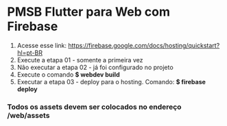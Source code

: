 # PMSB Flutter para Web com Firebase

1. Acesse esse link: https://firebase.google.com/docs/hosting/quickstart?hl=pt-BR
2. Execute a etapa 01 - somente a primeira vez
3. Não executar a etapa 02 - já foi configurado no projeto
4. Execute o comando **$ webdev build**
5. Executar a etapa 03 - deploy para o hosting. Comando: **$ firebase deploy**

### Todos os assets devem ser colocados no endereço /web/assets
